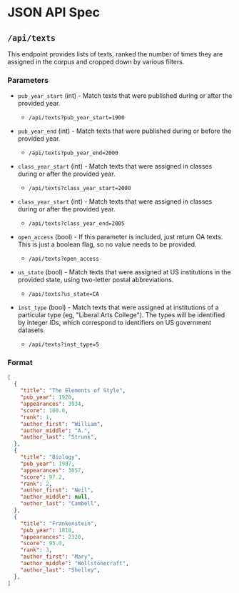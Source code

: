 
# JSON API Spec

## `/api/texts`

This endpoint provides lists of texts, ranked the number of times they are assigned in the corpus and cropped down by various filters.

### Parameters

- `pub_year_start` (int) - Match texts that were published during or after the provided year.
  - `/api/texts?pub_year_start=1900`

- `pub_year_end` (int) - Match texts that were published during or before the provided year.
  - `/api/texts?pub_year_end=2000`

- `class_year_start` (int) - Match texts that were assigned in classes during or after the provided year.
  - `/api/texts?class_year_start=2000`

- `class_year_start` (int) - Match texts that were assigned in classes during or after the provided year.
  - `/api/texts?class_year_end=2005`

- `open_access` (bool) - If this parameter is included, just return OA texts. This is just a boolean flag, so no value needs to be provided.
  - `/api/texts?open_access`

- `us_state` (bool) - Match texts that were assigned at US institutions in the provided state, using two-letter postal abbreviations.
  - `/api/texts?us_state=CA`

- `inst_type` (bool) - Match texts that were assigned at institutions of a particular type (eg, "Liberal Arts College"). The types will be identified by integer IDs, which correspond to identifiers on US government datasets.
  - `/api/texts?inst_type=5`

### Format

```json
[
  {
    "title": "The Elements of Style",
    "pub_year": 1920,
    "appearances": 3934,
    "score": 100.0,
    "rank": 1,
    "author_first": "William",
    "author_middle": "A.",
    "author_last": "Strunk",
  },
  {
    "title": "Biology",
    "pub_year": 1987,
    "appearances": 3057,
    "score": 97.2,
    "rank": 2,
    "author_first": "Neil",
    "author_middle": null,
    "author_last": "Cambell",
  },
  {
    "title": "Frankenstein",
    "pub_year": 1818,
    "appearances": 2320,
    "score": 95.0,
    "rank": 3,
    "author_first": "Mary",
    "author_middle": "Wollstonecraft",
    "author_last": "Shelley",
  },
]
```
